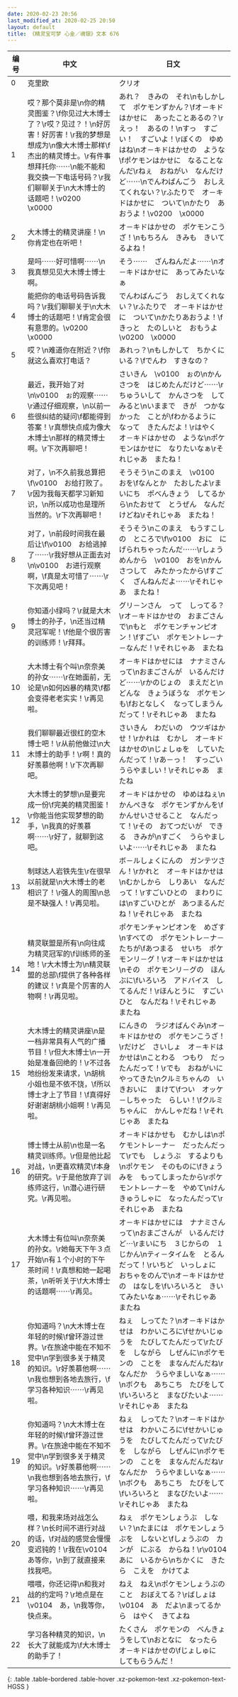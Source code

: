 ```yaml
---
date: 2020-02-23 20:56
last_modified_at: 2020-02-25 20:50
layout: default
title: 《精灵宝可梦 心金／魂银》文本 676
---
```

| 编号 | 中文 | 日文 |
| ---- | ---- | ---- |
| 0 | 克里欧 | クリオ |
| 1 | 哎？那个莫非是\n你的精灵图鉴？\f你见过大木博士了？\r哎？见过？！\n好厉害！好厉害！\r我的梦想是想成为\n像大木博士那样\f杰出的精灵博士。\r有件事想拜托你⋯⋯\n能不能和我交换一下电话号码？\r我们聊聊关于\n大木博士的话题吧！\v0200　\x0000 | あれ？　きみの　それ\nもしかして　ポケモンずかん？\fオ－キドはかせに　あったことあるの？\rえっ！　あるの！\nすっ　すごい！　すごいよ！\rぼくの　ゆめはね\nオ－キドはかせの　ような\fポケモンはかせに　なることなんだ\rねぇ　おねがい　なんだけど⋯⋯\nでんわばんごう　おしえてくれない？\rふたりで　オ－キドはかせに　ついて\nかたり　あおうよ！\v0200　\x0000 |
| 2 | 大木博士的精灵讲座！\n你肯定也在听吧！ | オ－キドはかせの　ポケモンこうざ！\nもちろん　きみも　きいてるよね！ |
| 3 | 是吗⋯⋯好可惜啊⋯⋯\n我真想见见大木博士博士啊。 | そう⋯⋯　ざんねんだよ⋯⋯\nオ－キドはかせに　あってみたいなぁ |
| 4 | 能把你的电话号码告诉我吗？\r我们聊聊关于\n大木博士的话题吧！\f肯定会很有意思的。\v0200　\x0000 | でんわばんごう　おしえてくれない？\rふたりで　オ－キドはかせに　ついて\nかたりあおうよ！\fきっと　たのしいと　おもうよ\v0200　\x0000 |
| 5 | 哎？\n难道你在附近？\f你就这么喜欢打电话？ | あれっ？\nもしかして　ちかくにいる？\fでんわ　すきなの？ |
| 6 | 最近，我开始了对\n\v0100　ぉ的观察⋯⋯\r通过仔细观察，\n以前一些很纠结的疑问\f都能得到答案！\r真想快点成为像大木博士\n那样的精灵博士啊。\r下次再聊吧！ | さいきん　\v0100　ぉの\nかんさつを　はじめたんだけど⋯⋯\rちゅういして　かんさつを　してみると\nいままで　きが　つかなかった　ことが\fわかるように　なって　きたんだよ！\rはやく　オ－キドはかせの　ような\nポケモンはかせに　なりたいなぁ\rそれじゃあ　またね！ |
| 7 | 对了，\n不久前我总算把\f\v0100　お给打败了。\r因为我每天都学习新知识，\n所以成功也是理所当然的。\r下次再聊吧！ | そうそう\nこのまえ　\v0100　おを\fなんとか　たおしたよ\rまいにち　ポべんきょう　してるから\nたおせて　とうぜん　なんだけどね\rそれじゃあ　またね！ |
| 8 | 对了，\n前段时间我在最后让\f\v0100　お给逃掉了⋯⋯\r我好想从正面去对\n\v0100　お进行观察啊，\f真是太可惜了⋯⋯\r下次再见吧！ | そうそう\nこのまえ　もうすこしの　ところで\f\v0100　おに　にげられちゃったんだ⋯⋯\rしょうめんから　\v0100　おを\nかんさつして　みたかったから\fすごく　ざんねんだよ⋯⋯\rそれじゃあ　またね！ |
| 9 | 你知道小绿吗？\r就是大木博士的孙子，\n还当过精灵冠军呢！\f他是个很厉害的训练师！\r拜拜。 | グリ－ンさん　って　しってる？\rオ－キドはかせの　おまごさんで\nもと　ポケモンチャンピオン！\fすごい　ポケモントレ－ナ－なんだ！\rそれじゃあ　またね |
| 10 | 大木博士有个叫\n奈奈美的孙女⋯⋯\r在她面前，无论是\n如何凶暴的精灵\f都会变得老老实实！\r再见啦。 | オ－キドはかせには　ナナミさんって\nおまごさんが　いるんだけど⋯⋯\rかのじょの　まえだと\nどんな　きょうぼうな　ポケモンも\fおとなしく　なってしまうんだって！\rそれじゃあ　またね |
| 11 | 我们聊聊最近很红的空木博士吧！\r从前他做过\n大木博士的助手！\r啊！真的好羡慕他啊！\r下次再聊吧。 | さいきん　わだいの　ウツギはかせ！\rかれは　むかし　オ－キドはかせの\nじょしゅを　していたんだって！\rあ－っ！　すっごい　うらやましい！\rそれじゃあ　またね |
| 12 | 大木博士的梦想\n是要完成一份\f完美的精灵图鉴！\r你能当他实现梦想的助手，\n我真的好羡慕啊⋯⋯\r好了，就聊到这吧。 | オ－キドはかせの　ゆめはねぇ\nかんぺきな　ポケモンずかんを\fかんせいさせること　なんだって！\rその　おてつだいが　できる　きみが\nすごく　うらやましいよ⋯⋯\rそれじゃあ　またね |
| 13 | 制球达人岩铁先生\r在很早以前就是\n大木博士的老相识了！\r强人的周围\n总是不缺强人！\r再见啦。 | ボ－ルしょくにんの　ガンテツさん！\rかれと　オ－キドはかせは\nむかしから　しりあい　なんだって！\rすごいひとの　まわりには\nすごいひとが　あつまるんだね！\rそれじゃあ　またね |
| 14 | 精灵联盟是所有\n向往成为精灵冠军的\f训练师的圣地！\r大木博士为\n精灵联盟的总部\f提供了各种各样的建议！\r真是个厉害的人物啊！\r再见啦。 | ポケモンチャンピオンを　めざす\nすべての　ポケモントレ－ナ－たちが\fあつまる　せいち　ポケモンリ－グ！\rオ－キドはかせは\nその　ポケモンリ－グの　ほんぶに\fいろいろ　アドバイス　してるんだ！\rほんとうに　すごいひと　なんだね！\rそれじゃあ　またね |
| 15 | 大木博士的精灵讲座\n是一档非常具有人气的广播节目！\r但大木博士\n一开始是准备回绝的！\r不过各地纷纷发来请求，\n胡桃小姐也是不依不饶，\f所以博士才上了节目！\f真得好好谢谢胡桃小姐啊！\r再见啦。 | にんきの　ラジオばんぐみ\nオ－キドはかせの　ポケモンこうざ！\rだけど　さいしょ　オ－キドはかせは\nことわる　つもり　だったんだって！\rでも　おねがいに　やってきた\nクルミちゃんの　いきおいに　まけて\fつい　オッケ－しちゃった　らしい！\fクルミちゃんに　かんしゃだね！\rそれじゃあ　またね |
| 16 | 博士博士从前\n也是一名精灵训练师。\r但是他比起对战，\n更喜欢精灵\f本身的研究。\r于是他放弃了训练师这行，\n潜心进行研究。\r再见啦。 | オ－キドはかせも　むかしは\nポケモントレ－ナ－　だったんだって\rでも　しょうぶ　するよりも\nポケモン　そのものに\fきょうみを　もってしまったから\rポケモントレ－ナ－を　やめて\nけんきゅうしゃに　なったんだって\rそれじゃあ　またね |
| 17 | 大木博士有位叫\n奈奈美的孙女。\r她每天下午３点开始\n有１个小时的下午茶时间！\r真想和她一起喝茶，\n听听关于\f大木博士的话题啊⋯⋯\r再见。 | オ－キドはかせには　ナナミさんって\nおまごさんが　いるんだけど⋯\rまいにち　３じからの　１じかん\nティ－タイムを　とるんだって！\rいちど　いっしょに　おちゃをのんで\nオ－キドはかせの　はなしを\fいろいろと　きいてみたいなぁ⋯⋯\rそれじゃあ　またね |
| 18 | 你知道吗？\n大木博士在年轻的时候\f曾环游过世界。\r在旅途中能在不知不觉中\n学到很多关于精灵的知识。\r好羡慕他啊⋯⋯\n我也想到各地去旅行，\f学习各种知识⋯⋯\r再见啦。 | ねぇ　しってた？\nオ－キドはかせは　わかいころに\fせかいじゅうを　たびしてたんだって\rたびを　しながら　しぜんに\nポケモンの　ことを　まなんだんだね\rなんだか　うらやましいなぁ⋯⋯\nボクも　あちこち　たびをして\fいろいろと　まなびたいよ⋯⋯\rそれじゃあ　またね |
| 19 | 你知道吗？\n大木博士在年轻的时候\f曾环游过世界。\r在旅途中能在不知不觉中\n学到很多关于精灵的知识。\r好羡慕他啊⋯⋯\n我也想到各地去旅行，\f学习各种知识⋯⋯\r再见啦。 | ねぇ　しってた？\nオ－キドはかせは　わかいころに\fせかいじゅうを　たびしてたんだって\rたびを　しながら　しぜんに\nポケモンの　ことを　まなんだんだね\rなんだか　うらやましいなぁ⋯⋯\nボクも　あちこち　たびをして\fいろいろと　まなびたいよ⋯⋯\rそれじゃあ　またね |
| 20 | 喂，和我来场对战怎么样？\n长时间不进行对战的话，\f对战的感觉会慢慢变迟钝的！\r我在\v0104　あ等你，\n到了就直接来找我吧。 | ねぇ　ポケモンしょうぶ　しない？\nたまには　ポケモンしょうぶを　しないと\fしょうぶの　カンが　にぶる　からね！\r\v0104　あに　いるから\nちかくに　きたら　こえを　かけてよ |
| 21 | 喂喂，你还记得\n和我对战的约定吗？\r地点是在\v0104　あ，\n我等你，快点来。 | ねえ　ねえ\nポケモンしょうぶの　こと　おぼえてる？\rばしょは　\v0104　あ　だよ\nまってるから　はやく　きてよね |
| 22 | 学习各种精灵的知识，\n长大了就能成为\f大木博士的助手了！ | たくさん　ポケモンの　べんきょうをして\nおとなに　なったら　オ－キドはかせの\fじょしゅに　してもらうんだ！ |
{: .table .table-bordered .table-hover .xz-pokemon-text .xz-pokemon-text-HGSS }